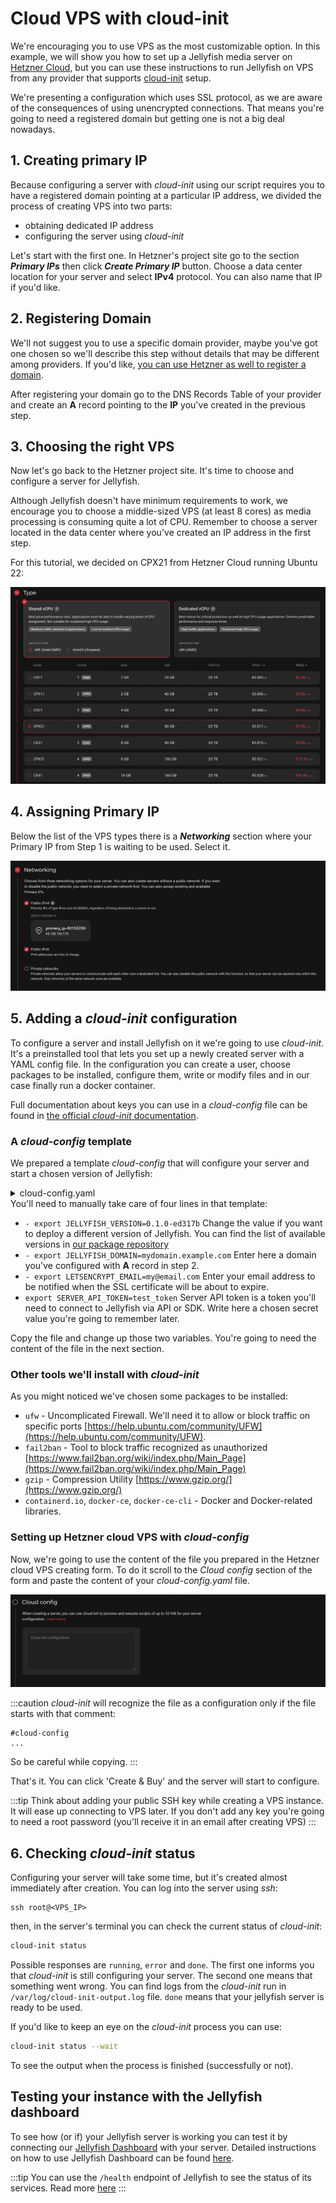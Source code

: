# Cloud VPS with cloud-init

We're encouraging you to use VPS as the most customizable option.
In this example, we will show you how to set up a Jellyfish media server on [Hetzner Cloud](https://www.hetzner.com/cloud), but you can use these instructions to run Jellyfish on VPS from any provider that supports [cloud-init](https://cloud-init.io/) setup.

We're presenting a configuration which uses SSL protocol, as we are aware of the consequences of using unencrypted connections.
That means you're going to need a registered domain but getting one is not a big deal nowadays.

## 1. Creating primary IP

Because configuring a server with _cloud-init_ using our script requires you to have a registered domain pointing at a particular IP address, we divided the process of creating VPS into two parts:
* obtaining dedicated IP address
* configuring the server using _cloud-init_

Let's start with the first one.
In Hetzner's project site go to the section ___Primary IPs___ then click ___Create Primary IP___ button.
Choose a data center location for your server and select __IPv4__ protocol.
You can also name that IP if you'd like.

## 2. Registering Domain

We'll not suggest you to use a specific domain provider, maybe you've got one chosen so we'll describe this step without details that may be different among providers.
If you'd like, [you can use Hetzner as well to register a domain](https://www.hetzner.com/domainregistration).

After registering your domain go to the DNS Records Table of your provider and create an __A__ record pointing to the __IP__ you've created in the previous step.
## 3. Choosing the right VPS

Now let's go back to the Hetzner project site.
It's time to choose and configure a server for Jellyfish.

Although Jellyfish doesn't have minimum requirements to work, we encourage you to choose a middle-sized VPS (at least 8 cores) as media processing is consuming quite a lot of CPU.
Remember to choose a server located in the data center where you've created an IP address in the first step.

For this tutorial, we decided on CPX21 from Hetzner Cloud running Ubuntu 22:

![Hetzner Cloud - choosing VPS](/img/vps-1.png)

## 4. Assigning Primary IP
Below the list of the VPS types there is a ___Networking___ section where your Primary IP from Step 1 is waiting to be used.
Select it.

![Hetzner Cloud - choosing VPS](/img/vps-3.png)

## 5. Adding a *cloud-init* configuration

To configure a server and install Jellyfish on it we're going to use *cloud-init*.
It's a preinstalled tool that lets you set up a newly created server with a YAML config file.
In the configuration you can create a user, choose packages to be installed, configure them, write or modify files and in our case finally run a docker container.

Full documentation about keys you can use in a _cloud-config_ file can be found in [the official *cloud-init* documentation](https://cloudinit.readthedocs.io/en/latest/reference/modules.html).


### A ___cloud-config___ template

We prepared a template *cloud-config* that will configure your server and start a chosen version of Jellyfish:

<details>
  <summary>cloud-config.yaml</summary>

  ```
  #cloud-config
  users:
    - name: jellyfish
      groups: docker
      sudo: null
      shell: /bin/false
      no_create_home: true
  ssh_pwauth: false
  disable_root_opts: no-port-forwarding,no-agent-forwarding,no-X11-forwarding
  apt:
    sources:
      docker.list:
        source: "deb [arch=amd64,arm64] https://download.docker.com/linux/ubuntu jammy stable"
        keyid: 9DC858229FC7DD38854AE2D88D81803C0EBFCD88
  packages:
    - ufw
    - fail2ban
    - gzip
    - containerd.io
    - docker-ce
    - docker-ce-cli
    - nginx
    - certbot
  write_files:
    - path: /opt/jellyfish/env-file
      defer: true
      owner: jellyfish:jellyfish

  runcmd:
    - export JELLYFISH_VERSION=0.3.0
    - export JELLYFISH_DOMAIN=mydomain.example.com
    - export LETSENCRYPT_EMAIL=my@email.com
    - export SERVER_API_TOKEN=test_token
    - systemctl enable fail2ban
    - ufw default deny outgoing
    - ufw default deny incoming
    - ufw default deny routed
    - ufw allow in ssh
    - ufw allow out https
    - ufw allow out domain
    - ufw allow in 80/tcp
    - ufw allow in 443/tcp
    - ufw allow in 50000:500100/udp
    - ufw allow in 49999/tcp
    - ufw allow out 5002
    - ufw allow out from any port 50000:50100 proto udp to any
    - ufw allow out 49999 proto tcp to any
    - ufw enable
    - service nginx stop
    - "[ ! -f /etc/letsencrypt/live/$JELLYFISH_DOMAIN/cert.pem ] && certbot certonly --standalone --noninteractive --agree-tos --email $LETSENCRYPT_EMAIL -d $JELLYFISH_DOMAIN"
    - |
      cat << EOF > /etc/cron.d/cert_renew
      0 4 * * * [jellyfish] certbot certonly --webroot -w /usr/share/nginx/html -d $JELLYFISH_DOMAIN --keep-until-expiring --quiet
      5 4 * * * [jellyfish] service nginx reload
      EOF
    - |
      cat << EOF > /etc/nginx/sites-available/$JELLYFISH_DOMAIN
        server {
          server_name $JELLYFISH_DOMAIN;
          location / {
            proxy_pass http://localhost:5002;
            proxy_http_version 1.1;
            proxy_set_header Upgrade \$http_upgrade;
            proxy_set_header Connection "Upgrade";
            proxy_set_header Host \$host;
          }

          listen [::]:443 ssl http2; # managed by Certbot
          listen 443 ssl http2; # managed by Certbot
          ssl_certificate /etc/letsencrypt/live/$JELLYFISH_DOMAIN/fullchain.pem; # managed by Certbot
          ssl_certificate_key /etc/letsencrypt/live/$JELLYFISH_DOMAIN/privkey.pem; # managed by Certbot
        }

        server {
            listen 80;
            listen [::]:80;
            server_name $JELLYFISH_DOMAIN;
            # Do not HTTPS redirect Let'sEncrypt ACME challenge
            location /.well-known/acme-challenge/ {
                    auth_basic off;
                    allow all;
                    root /usr/share/nginx/html;
                    try_files \$uri =404;
                    break;
            }
            location / {
                    return 301 https://\$host\$request_uri;
            }
        }
      EOF
    - ln -sf /etc/nginx/sites-available/$JELLYFISH_DOMAIN /etc/nginx/sites-enabled/$JELLYFISH_DOMAIN
    - service nginx start
    - |
      cat << EOF > /opt/jellyfish/env-file
      JF_HOST=$JELLYFISH_DOMAIN
      JF_PORT=5002
      JF_SERVER_API_TOKEN=$SERVER_API_TOKEN
      JF_CHECK_ORIGIN=false
      JF_WEBRTC_TURN_IP=$(ip route get 1.0.0.0 | sed -n 's/^.*src \([0-9.]*\) .*$/\1/p')
      JF_WEBRTC_TURN_TCP_PORT=49999
      JF_WEBRTC_TURN_PORT_RANGE=50000-50100
      JF_WEBRTC_TURN_LISTEN_IP=0.0.0.0
      EOF
    - [
        su,
        jellyfish,
        -s,
        /bin/bash,
        -c,
        "docker run -d \
        --restart unless-stopped \
        -p 50000-50100:50000-50100/udp \
        -p 5002:5002 \
        --env-file /opt/jellyfish/env-file \
        -v /opt/jellyfish/jellyfish_resources:/app/jellyfish_resources \
        ghcr.io/jellyfish-dev/jellyfish:$JELLYFISH_VERSION",
      ]
  ```
</details>
You'll need to manually take care of four lines in that template:

- `- export JELLYFISH_VERSION=0.1.0-ed317b`
  Change the value if you want to deploy a different version of Jellyfish.
  You can find the list of available versions in [our package repository](https://github.com/jellyfish-dev/jellyfish/pkgs/container/jellyfish)
- `- export JELLYFISH_DOMAIN=mydomain.example.com`
  Enter here a domain you've configured with **A** record in step 2.
- `- export LETSENCRYPT_EMAIL=my@email.com`
  Enter your email address to be notified when the SSL certificate will be about to expire.
- `export SERVER_API_TOKEN=test_token`
  Server API token is a token you'll need to connect to Jellyfish via API or SDK.
  Write here a chosen secret value you're going to remember later.

Copy the file and change up those two variables.
You're going to need the content of the file in the next section.

### Other tools we'll install with _cloud-init_

As you might noticed we've chosen some packages to be installed:

- `ufw` -
  Uncomplicated Firewall.
  We'll need it to allow or block traffic on specific ports [https://help.ubuntu.com/community/UFW](https://help.ubuntu.com/community/UFW).
- `fail2ban` -
  Tool to block traffic recognized as unauthorized [https://www.fail2ban.org/wiki/index.php/Main_Page](https://www.fail2ban.org/wiki/index.php/Main_Page)
- `gzip` -
  Compression Utility [https://www.gzip.org/](https://www.gzip.org/)
- `containerd.io`, `docker-ce`, `docker-ce-cli` -
  Docker and Docker-related libraries.

### Setting up Hetzner cloud VPS with _cloud-config_

Now, we're going to use the content of the file you prepared in the Hetzner cloud VPS creating form.
To do it scroll to the _Cloud config_ section of the form and paste the content of your _cloud-config.yaml_ file.

![Hetzner Cloud - placing cloud-config](/img/vps-2.png)

:::caution
_cloud-init_ will recognize the file as a configuration only if the file starts with that comment:
```
#cloud-config
...
```
So be careful while copying.
:::

That's it.
You can click 'Create & Buy' and the server will start to configure.

:::tip
Think about adding your public SSH key while creating a VPS instance.
It will ease up connecting to VPS later.
If you don't add any key you're going to need a root password (you'll receive it in an email after creating VPS)
:::

## 6. Checking _cloud-init_ status

Configuring your server will take some time, but it's created almost immediately after creation.
You can log into the server using _ssh_:
```
ssh root@<VPS_IP>
```
then, in the server's terminal you can check the current status of _cloud-init_:

```bash
cloud-init status
```

Possible responses are `running`, `error` and `done`.
The first one informs you that _cloud-init_ is still configuring your server.
The second one means that something went wrong.
You can find logs from the _cloud-init_ run in `/var/log/cloud-init-output.log` file.
`done` means that your jellyfish server is ready to be used.

If you'd like to keep an eye on the _cloud-init_ process you can use:

```bash
cloud-init status --wait
```
To see the output when the process is finished (successfully or not).

## Testing your instance with the Jellyfish dashboard

To see how (or if) your Jellyfish server is working you can test it by connecting our [Jellyfish Dashboard](https://jellyfish-dev.github.io/jellyfish-dashboard/) with your server.
Detailed instructions on how to use Jellyfish Dashboard can be found [here](../tutorials/dashboard.mdx).

:::tip
You can use the `/health` endpoint of Jellyfish to see the status of its services. Read more [here](../for_developers/api_reference/rest_api.md)
:::
